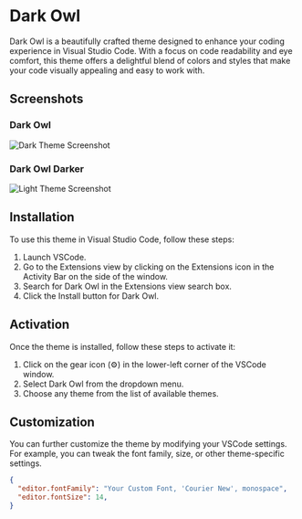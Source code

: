 # Dark Owl

Dark Owl is a beautifully crafted theme designed to enhance your coding experience in Visual Studio Code. With a focus on code readability and eye comfort, this theme offers a delightful blend of colors and styles that make your code visually appealing and easy to work with.

## Screenshots

### Dark Owl

![Dark Theme Screenshot](https://github.com/hmseeb/dark-owl/assets/74695355/cd123faf-7941-45a9-9f55-257fd5a1318c)

### Dark Owl Darker

![Light Theme Screenshot](https://github.com/hmseeb/dark-owl/assets/74695355/88541731-3cf8-4fb5-8fb5-a9e13c3ac7da)

## Installation

To use this theme in Visual Studio Code, follow these steps:

1. Launch VSCode.
2. Go to the Extensions view by clicking on the Extensions icon in the Activity Bar on the side of the window.
3. Search for Dark Owl in the Extensions view search box.
4. Click the Install button for Dark Owl.

## Activation

Once the theme is installed, follow these steps to activate it:

1. Click on the gear icon (⚙️) in the lower-left corner of the VSCode window.
2. Select Dark Owl from the dropdown menu.
3. Choose any theme from the list of available themes.

## Customization

You can further customize the theme by modifying your VSCode settings. For example, you can tweak the font family, size, or other theme-specific settings.

```json
{
  "editor.fontFamily": "Your Custom Font, 'Courier New', monospace",
  "editor.fontSize": 14,
}
